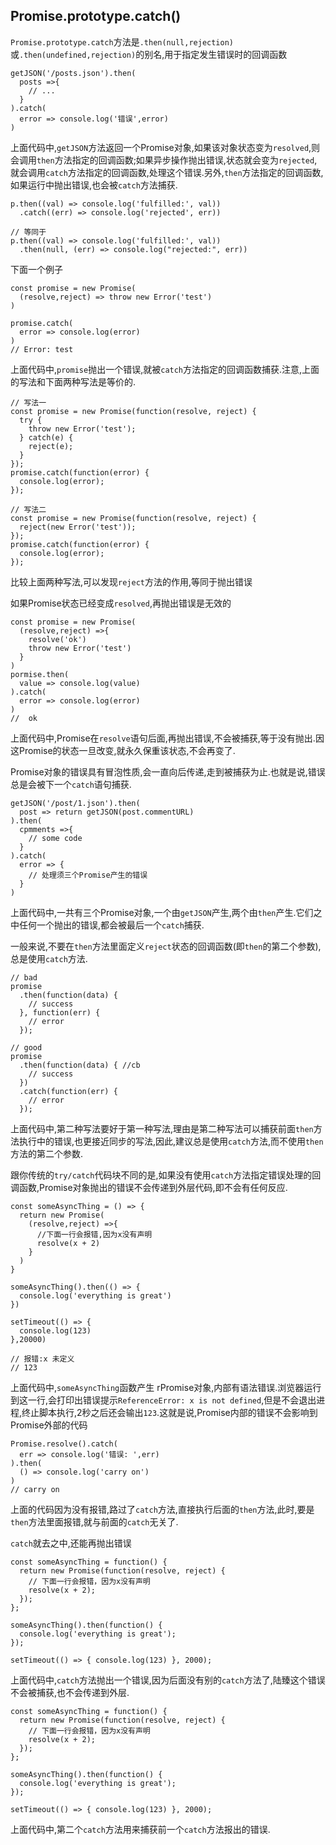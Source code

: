 ## Promise.prototype.catch()

`Promise.prototype.catch`方法是`.then(null,rejection)`或`.then(undefined,rejection)`的别名,用于指定发生错误时的回调函数

```
getJSON('/posts.json').then(
  posts =>{
    // ...
  }
).catch(
  error => console.log('错误',error)
)
```

上面代码中,`getJSON`方法返回一个Promise对象,如果该对象状态变为`resolved`,则会调用`then`方法指定的回调函数;如果异步操作抛出错误,状态就会变为`rejected`,就会调用`catch`方法指定的回调函数,处理这个错误.另外,`then`方法指定的回调函数,如果运行中抛出错误,也会被`catch`方法捕获.

```
p.then((val) => console.log('fulfilled:', val))
  .catch((err) => console.log('rejected', err))

// 等同于
p.then((val) => console.log('fulfilled:', val))
  .then(null, (err) => console.log("rejected:", err))
```

下面一个例子

```
const promise = new Promise(
  (resolve,reject) => throw new Error('test')
)

promise.catch(
  error => console.log(error)
)
// Error: test
```

上面代码中,`promise`抛出一个错误,就被`catch`方法指定的回调函数捕获.注意,上面的写法和下面两种写法是等价的.
```
// 写法一
const promise = new Promise(function(resolve, reject) {
  try {
    throw new Error('test');
  } catch(e) {
    reject(e);
  }
});
promise.catch(function(error) {
  console.log(error);
});

// 写法二
const promise = new Promise(function(resolve, reject) {
  reject(new Error('test'));
});
promise.catch(function(error) {
  console.log(error);
});
```

比较上面两种写法,可以发现`reject`方法的作用,等同于抛出错误

如果Promise状态已经变成`resolved`,再抛出错误是无效的
```
const promise = new Promise(
  (resolve,reject) =>{
    resolve('ok')
    throw new Error('test')
  }
)
pormise.then(
  value => console.log(value)
).catch(
  error => console.log(error)
)
//  ok
```

上面代码中,Promise在`resolve`语句后面,再抛出错误,不会被捕获,等于没有抛出.因这Promise的状态一旦改变,就永久保重该状态,不会再变了.

Promise对象的错误具有冒泡性质,会一直向后传递,走到被捕获为止.也就是说,错误总是会被下一个`catch`语句捕获.

```
getJSON('/post/1.json').then(
  post => return getJSON(post.commentURL)
).then(
  cpmments =>{
    // some code
  }
).catch(
  error => {
    // 处理须三个Promise产生的错误
  }
)
```

上面代码中,一共有三个Promise对象,一个由`getJSON`产生,两个由`then`产生.它们之中任何一个抛出的错误,都会被最后一个`catch`捕获.

一般来说,不要在`then`方法里面定义`reject`状态的回调函数(即`then`的第二个参数),总是使用`catch`方法.

```
// bad
promise
  .then(function(data) {
    // success
  }, function(err) {
    // error
  });

// good
promise
  .then(function(data) { //cb
    // success
  })
  .catch(function(err) {
    // error
  });
```

上面代码中,第二种写法要好于第一种写法,理由是第二种写法可以捕获前面`then`方法执行中的错误,也更接近同步的写法,因此,建议总是使用`catch`方法,而不使用`then`方法的第二个参数.

跟你传统的`try/catch`代码块不同的是,如果没有使用`catch`方法指定错误处理的回调函数,Promise对象抛出的错误不会传递到外层代码,即不会有任何反应.

```
const someAsyncThing = () => {
  return new Promise(
    (resolve,reject) =>{
      //下面一行会报错,因为x没有声明
      resolve(x + 2)
    }
  )
}

someAsyncThing().then(() => {
  console.log('everything is great')
})

setTimeout(() => {
  console.log(123)
},20000)

// 报错:x 未定义
// 123
```

上面代码中,`someAsyncThing`函数产生 rPromise对象,内部有语法错误.浏览器运行到这一行,会打印出错误提示`ReferenceError: x is not defined`,但是不会退出进程,终止脚本执行,2秒之后还会输出`123`.这就是说,Promise内部的错误不会影响到Promise外部的代码

```
Promise.resolve().catch(
  err => console.log('错误: ',err)
).then(
  () => console.log('carry on')
)
// carry on
```

上面的代码因为没有报错,路过了`catch`方法,直接执行后面的`then`方法,此时,要是`then`方法里面报错,就与前面的`catch`无关了.

`catch`就去之中,还能再抛出错误

```
const someAsyncThing = function() {
  return new Promise(function(resolve, reject) {
    // 下面一行会报错，因为x没有声明
    resolve(x + 2);
  });
};

someAsyncThing().then(function() {
  console.log('everything is great');
});

setTimeout(() => { console.log(123) }, 2000); 
```

上面代码中,`catch`方法抛出一个错误,因为后面没有别的`catch`方法了,陆臻这个错误不会被捕获,也不会传递到外层.

```
const someAsyncThing = function() {
  return new Promise(function(resolve, reject) {
    // 下面一行会报错，因为x没有声明
    resolve(x + 2);
  });
};

someAsyncThing().then(function() {
  console.log('everything is great');
});

setTimeout(() => { console.log(123) }, 2000);
```

上面代码中,第二个`catch`方法用来捕获前一个`catch`方法报出的错误.
